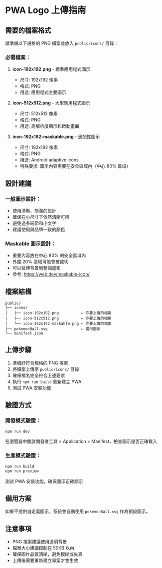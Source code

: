 # PWA Logo 上傳指南

## 需要的檔案格式

請準備以下規格的 PNG 檔案並放入 `public/icons/` 目錄：

### 必需檔案：
1. **icon-192x192.png** - 標準應用程式圖示
   - 尺寸: 192x192 像素
   - 格式: PNG
   - 用途: 應用程式主要圖示

2. **icon-512x512.png** - 大型應用程式圖示
   - 尺寸: 512x512 像素
   - 格式: PNG
   - 用途: 高解析度顯示和啟動畫面

3. **icon-192x192-maskable.png** - 適配性圖示
   - 尺寸: 192x192 像素
   - 格式: PNG
   - 用途: Android adaptive icons
   - 特殊要求: 圖示內容需要在安全區域內（中心 80% 區域）

## 設計建議

### 一般圖示設計：
- 使用清晰、簡潔的設計
- 確保在小尺寸下依然清晰可辨
- 避免過多細節和小文字
- 建議使用與品牌一致的顏色

### Maskable 圖示設計：
- 重要內容放在中心 80% 的安全區域內
- 外圍 20% 區域可能會被裁切
- 可以延伸背景到整個畫布
- 參考: https://web.dev/maskable-icon/

## 檔案結構

```
public/
├── icons/
│   ├── icon-192x192.png          ← 你要上傳的檔案
│   ├── icon-512x512.png          ← 你要上傳的檔案
│   └── icon-192x192-maskable.png ← 你要上傳的檔案
├── pokemonBall.svg               ← 備用圖示
└── manifest.json
```

## 上傳步驟

1. 準備好符合規格的 PNG 檔案
2. 將檔案上傳至 `public/icons/` 目錄
3. 確保檔名完全符合上述要求
4. 執行 `npm run build` 重新建立 PWA
5. 測試 PWA 安裝功能

## 驗證方式

### 開發模式驗證：
```bash
npm run dev
```
在瀏覽器中開啟開發者工具 > Application > Manifest，檢查圖示是否正確載入

### 生產模式驗證：
```bash
npm run build
npm run preview
```
測試 PWA 安裝功能，確保圖示正確顯示

## 備用方案

如果不提供自定義圖示，系統會自動使用 `pokemonBall.svg` 作為預設圖示。

## 注意事項

- PNG 檔案建議使用透明背景
- 檔案大小建議控制在 50KB 以內
- 確保圖片品質清晰，避免模糊或失真
- 上傳後需要重新建立專案才會生效
